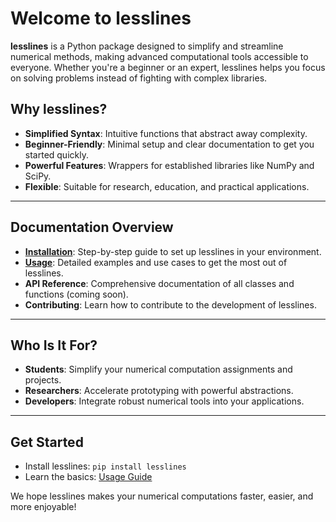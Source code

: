 # Welcome to lesslines

**lesslines** is a Python package designed to simplify and streamline numerical methods, making advanced computational tools accessible to everyone. Whether you're a beginner or an expert, lesslines helps you focus on solving problems instead of fighting with complex libraries.

## Why lesslines?

- **Simplified Syntax**: Intuitive functions that abstract away complexity.
- **Beginner-Friendly**: Minimal setup and clear documentation to get you started quickly.
- **Powerful Features**: Wrappers for established libraries like NumPy and SciPy.
- **Flexible**: Suitable for research, education, and practical applications.

---

## Documentation Overview

- **[Installation](installation.md)**: Step-by-step guide to set up lesslines in your environment.
- **[Usage](usage.md)**: Detailed examples and use cases to get the most out of lesslines.
- **API Reference**: Comprehensive documentation of all classes and functions (coming soon).
- **Contributing**: Learn how to contribute to the development of lesslines.

---

## Who Is It For?

- **Students**: Simplify your numerical computation assignments and projects.
- **Researchers**: Accelerate prototyping with powerful abstractions.
- **Developers**: Integrate robust numerical tools into your applications.

---

## Get Started
- Install lesslines: `pip install lesslines`
- Learn the basics: [Usage Guide](usage.md)

We hope lesslines makes your numerical computations faster, easier, and more enjoyable!
